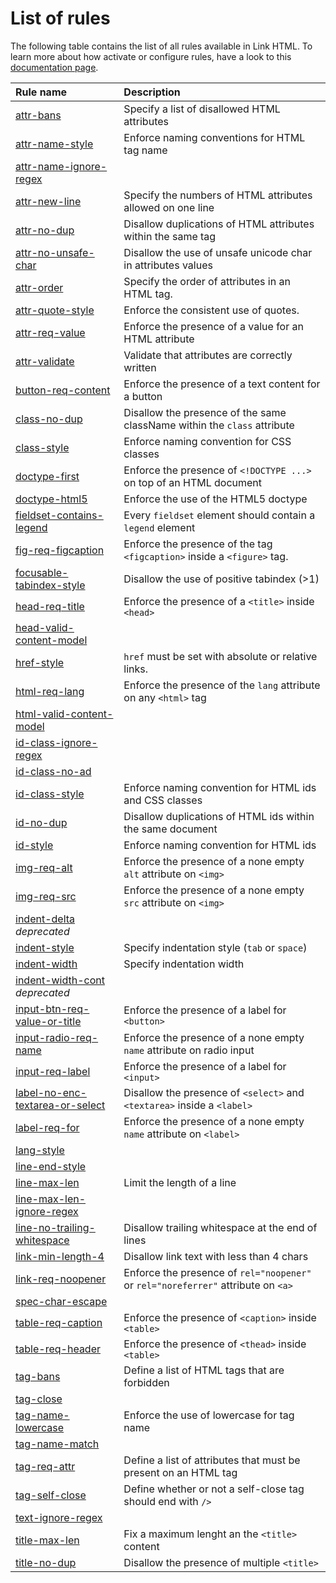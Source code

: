 # List of rules

The following table contains the list of all rules available in Link HTML.
To learn more about how activate or configure rules, have a look to this [documentation page](../configuration.md).

| Rule name                                                                                                     | Description                                                                       |
|:--------------------------------------------------------------------------------------------------------------| :-------------------------------------------------------------------------        |
| [attr-bans](../../../../packages/linthtml/lib/rules/attr-bans/README.md)                                      | Specify a list of disallowed HTML attributes                                      |
| [attr-name-style](../../../../packages/linthtml/lib/rules/attr-name-style/README.md)                                 | Enforce naming conventions for HTML tag name                                      |
| [attr-name-ignore-regex](../../../../packages/linthtml/lib/rules/attr-name-ignore-regex/README.md)                   |                                                                                   |
| [attr-new-line](../../../../packages/linthtml/lib/rules/attr-new-line/README.md)                                     | Specify the numbers of HTML attributes allowed on one line                        |
| [attr-no-dup](../../../../packages/linthtml/lib/rules/attr-no-dup/README.md)                                         | Disallow duplications of HTML attributes within the same tag                      |
| [attr-no-unsafe-char](../../../../packages/linthtml/lib/rules/attr-no-unsafe-char/README.md)                         | Disallow the use of unsafe unicode char in attributes values                      |
| [attr-order](../../../../packages/linthtml/lib/rules/attr-order/README.md)                                           | Specify the order of attributes in an HTML tag.                                   |
| [attr-quote-style](../../../../packages/linthtml/lib/rules/attr-quote-style/README.md)                               | Enforce the consistent use of quotes.                                             |
| [attr-req-value](../../../../packages/linthtml/lib/rules/attr-req-value/README.md)                                   | Enforce the presence of a value for an HTML attribute                             |
| [attr-validate](../../../../packages/linthtml/lib/rules/attr-validate/README.md)                                     | Validate that attributes are correctly written                                    |
| [button-req-content](../../../../packages/linthtml/lib/rules/button-req-content/README.md)                           | Enforce the presence of a text content for a button                               |
| [class-no-dup](../../../../packages/linthtml/lib/rules/class-no-dup/README.md)                                       | Disallow the presence of the same className within the `class` attribute          |
| [class-style](../../../../packages/linthtml/lib/rules/class-style/README.md)                                         | Enforce naming convention for CSS classes                                         |
| [doctype-first](../../../../packages/linthtml/lib/rules/doctype-first/README.md)                                     | Enforce the presence of `<!DOCTYPE ...>` on top of an HTML document               |
| [doctype-html5](../../../../packages/linthtml/lib/rules/doctype-html5/README.md)                                     | Enforce the use of the HTML5 doctype                                              |
| [fieldset-contains-legend](../../../../packages/linthtml/lib/rules/fieldset-contains-legend/README.md)               | Every `fieldset` element should contain a `legend` element                        |
| [fig-req-figcaption](../../../../packages/linthtml/lib/rules/fig-req-figcaption/README.md)                           | Enforce the presence of the tag `<figcaption>` inside a `<figure>` tag.           |
| [focusable-tabindex-style](../../../../packages/linthtml/lib/rules/focusable-tabindex-style/README.md)               | Disallow the use of positive tabindex (>1)                                        |
| [head-req-title](../../../../packages/linthtml/lib/rules/head-req-title/README.md)                                   | Enforce the presence of a `<title>` inside `<head>`                               |
| [head-valid-content-model](../../../../packages/linthtml/lib/rules/head-valid-content-model/README.md)               |                                                                                   |
| [href-style](../../../../packages/linthtml/lib/rules/href-style/README.md)                                           | `href` must be set with absolute or relative links.                               |
| [html-req-lang](../../../../packages/linthtml/lib/rules/html-req-lang/README.md)                                     | Enforce the presence of the `lang` attribute on any `<html>` tag                  |
| [html-valid-content-model](../../../../packages/linthtml/lib/rules/html-valid-content-model/README.md)               |                                                                                   |
| [id-class-ignore-regex](../../../../packages/linthtml/lib/rules/id-class-ignore-regex/README.md)                     |                                                                                   |
| [id-class-no-ad](../../../../packages/linthtml/lib/rules/id-class-no-ad/README.md)                                   |                                                                                   |
| [id-class-style](../../../../packages/linthtml/lib/rules/id-class-style/README.md)                                   | Enforce naming convention for HTML ids and CSS classes                            |
| [id-no-dup](../../../../packages/linthtml/lib/rules/id-no-dup/README.md)                                             | Disallow duplications of HTML ids within the same document                        |
| [id-style](../../../../packages/linthtml/lib/rules/id-style/README.md)                                               | Enforce naming convention for HTML ids                                            |
| [img-req-alt](../../../../packages/linthtml/lib/rules/img-req-alt/README.md)                                         | Enforce the presence of a none empty `alt` attribute on `<img>`                   |
| [img-req-src](../../../../packages/linthtml/lib/rules/img-req-src./READMEmd)                                         | Enforce the presence of a none empty `src` attribute on `<img>`                   |
| [indent-delta](../../../../packages/linthtml/lib/rules/indent-delta/README.md) _deprecated_                          |                                                                                   |
| [indent-style](../../../../packages/linthtml/lib/rules/indent-style/README.md)                                       | Specify indentation style (`tab` or `space`)                                      |
| [indent-width](../../../../packages/linthtml/lib/rules/indent-width/README.md)                                       | Specify indentation width                                                         |
| [indent-width-cont](../../../../packages/linthtml/lib/rules/indent-width-cont/README.md) _deprecated_                |                                                                                   |
| [input-btn-req-value-or-title](../../../../packages/linthtml/lib/rules/input-btn-req-value-or-title/README.md)       | Enforce the presence of a label for `<button>`                                    |
| [input-radio-req-name](../../../../packages/linthtml/lib/rules/input-radio-req-name/README.md)                       | Enforce the presence of a none empty `name` attribute on radio input              |
| [input-req-label](../../../../packages/linthtml/lib/rules/input-req-label/README.md)                                 | Enforce the presence of a label for `<input>`                                     |
| [label-no-enc-textarea-or-select](../../../../packages/linthtml/lib/rules/label-no-enc-textarea-or-select/README.md) | Disallow the presence of `<select>` and `<textarea>` inside a `<label>`           |
| [label-req-for](../../../../packages/linthtml/lib/rules/label-req-for/README.md)                                     | Enforce the presence of a none empty `name` attribute on `<label>`                |
| [lang-style](../../../../packages/linthtml/lib/rules/lang-style/README.md)                                           |                                                                                   |
| [line-end-style](../../../../packages/linthtml/lib/rules/line-end-style/README.md)                                   |                                                                                   |
| [line-max-len](../../../../packages/linthtml/lib/rules/line-max-len/README.md)                                       | Limit the length of a line                                                        |
| [line-max-len-ignore-regex](../../../../packages/linthtml/lib/rules/line-max-len-ignore-regex/README.md)             |                                                                                   |
| [line-no-trailing-whitespace](../../../../packages/linthtml/lib/rules/line-no-trailing-whitespace/README.md)         | Disallow trailing whitespace at the end of lines                                  |
| [link-min-length-4](../../../../packages/linthtml/lib/rules/link-min-length-4/README.md)                             | Disallow link text with less than 4 chars                                         |
| [link-req-noopener](../../../../packages/linthtml/lib/rules/link-req-noopener/README.md)                             | Enforce the presence of `rel="noopener"` or `rel="noreferrer"` attribute on `<a>` |
| [spec-char-escape](../../../../packages/linthtml/lib/rules/spec-char-escape/README.md)                               |                                                                                   |
| [table-req-caption](../../../../packages/linthtml/lib/rules/table-req-caption/README.md)                             | Enforce the presence of `<caption>` inside `<table>`                              |
| [table-req-header](../../../../packages/linthtml/lib/rules/table-req-header/README.md)                               | Enforce the presence of `<thead>` inside `<table>`                                |
| [tag-bans](../../../../packages/linthtml/lib/rules/tag-bans/README.md)                                        | Define a list of HTML tags that are forbidden                                     |
| [tag-close](../../../../packages/linthtml/lib/rules/tag-close/README.md)                                      |                                                                                   |
| [tag-name-lowercase](../../../../packages/linthtml/lib/rules/tag-name-lowercase/README.md)                    | Enforce the use of lowercase for tag name                                         |
| [tag-name-match](../../../../packages/linthtml/lib/rules/tag-name-match/README.md)                            |                                                                                   |
| [tag-req-attr](../../../../packages/linthtml/lib/rules/tag-req-attr/README.md)                                | Define a list of attributes that must be present on an HTML tag                   |
| [tag-self-close](../../../../packages/linthtml/lib/rules/tag-self-close/README.md)                            | Define whether or not a self-close tag should end with `/>`                       |
| [text-ignore-regex](../../../../packages/linthtml/lib/rules/text-ignore-regex/README.md)                      |                                                                                   |
| [title-max-len](../../../../packages/linthtml/lib/rules/title-max-len/README.md)                              | Fix a maximum lenght an the `<title>` content                                     |
| [title-no-dup](../../../../packages/linthtml/lib/rules/title-no-dup/README.md)                                | Disallow the presence of multiple `<title>`                                       |
